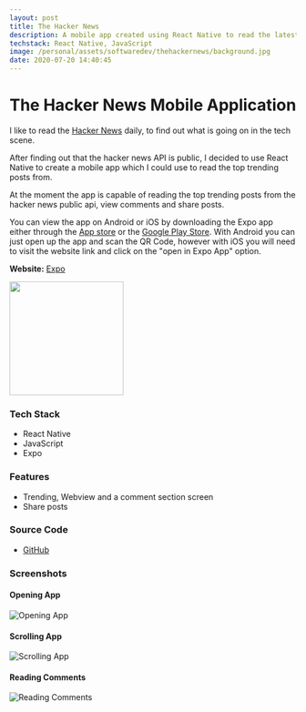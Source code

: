 ```yaml
---
layout: post
title: The Hacker News
description: A mobile app created using React Native to read the latest trending posts from YCombinator.
techstack: React Native, JavaScript
image: /personal/assets/softwaredev/thehackernews/background.jpg
date: 2020-07-20 14:40:45
---
```


# The Hacker News Mobile Application

I like to read the [Hacker News](https://news.ycombinator.com/) daily, to find out what is going on in the tech scene.

After finding out that the hacker news API is public, I decided to use React Native to create a mobile app which I could use to read the top trending posts from.

At the moment the app is capable of reading the top trending posts from the hacker news public api, view comments and share posts.

You can view the app on Android or iOS by downloading the Expo app either through the [App store](https://itunes.apple.com/app/apple-store/id982107779) or the [Google Play Store](https://play.google.com/store/apps/details?id=host.exp.exponent&referrer=www). With Android you can just open up the app and scan the QR Code, however with iOS you will need to visit the website link and click on the "open in Expo App" option.

<b>Website:</b> [Expo](https://expo.io/@bitvivaz/the-hacker-news)

<img src="/screenshots/QRCode.png" height="200" />

### Tech Stack

- React Native
- JavaScript
- Expo

### Features

- Trending, Webview and a comment section screen
- Share posts

### Source Code

- [GitHub](https://github.com/bitVivAZ/the-hacker-news)

### Screenshots

#### Opening App

![Opening App](screenshots/OpeningApp.gif)

#### Scrolling App

![Scrolling App](screenshots/ScrollingApp.gif)

#### Reading Comments

![Reading Comments](screenshots/ReadingComments.gif)
